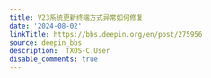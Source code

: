 ```yaml
---
title: V23系统更新终端方式异常如何修复
date: '2024-08-02'
linkTitle: https://bbs.deepin.org/en/post/275956
source: deepin_bbs
description:  TXOS-C.User 
disable_comments: true
---
```



